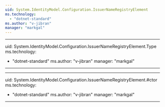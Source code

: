 ```yaml
---
uid: System.IdentityModel.Configuration.IssuerNameRegistryElement
ms.technology: 
  - "dotnet-standard"
ms.author: "v-jibran"
manager: "markgal"
---
```


---
uid: System.IdentityModel.Configuration.IssuerNameRegistryElement.Type
ms.technology: 
  - "dotnet-standard"
ms.author: "v-jibran"
manager: "markgal"
---

---
uid: System.IdentityModel.Configuration.IssuerNameRegistryElement.#ctor
ms.technology: 
  - "dotnet-standard"
ms.author: "v-jibran"
manager: "markgal"
---
